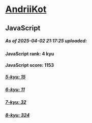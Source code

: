 # [AndriiKot](https://www.codewars.com/users/AndriiKot) 

## JavaScript

##### As of 2025-04-02 21:17:25 uploaded:

#### JavaScript rank: 4 kyu

#### JavaScript score: 1153

##### [5-kyu: 15](https://github.com/AndriiKot/JavaScript__CodeWars/tree/main/kyu-5)

##### [6-kyu: 11](https://github.com/AndriiKot/JavaScript__CodeWars/tree/main/kyu-6)

##### [7-kyu: 32](https://github.com/AndriiKot/JavaScript__CodeWars/tree/main/kyu-7)

##### [8-kyu: 324](https://github.com/AndriiKot/JavaScript__CodeWars/tree/main/kyu-8)

